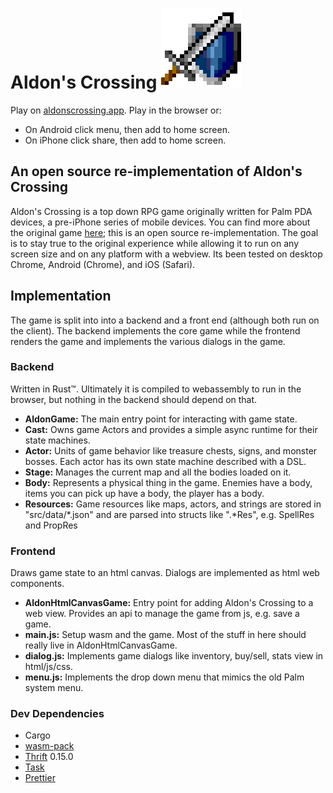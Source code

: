 # Aldon's Crossing ![](web/assets/icon-128.png)

Play on [aldonscrossing.app](https://aldonscrossing.app/). Play in the browser or:

- On Android click menu, then add to home screen.
- On iPhone click share, then add to home screen.

## An open source re-implementation of Aldon's Crossing

Aldon's Crossing is a top down RPG game originally written for Palm PDA devices, a pre-iPhone series of mobile devices. You can find more about the original game [here](https://archive.org/details/tucows_216797_Aldon_s_Crossing); this is an open source re-implementation. The goal is to stay true to the original experience while allowing it to run on any screen size and on any platform with a webview. Its been tested on desktop Chrome, Android (Chrome), and iOS (Safari).

## Implementation

The game is split into into a backend and a front end (although both run on the client). The backend implements the core game while the frontend renders the game and implements the various dialogs in the game.

### Backend

Written in Rust™. Ultimately it is compiled to webassembly to run in the browser, but nothing in the backend should depend on that.

- **AldonGame:** The main entry point for interacting with game state.
- **Cast:** Owns game Actors and provides a simple async runtime for their state machines.
- **Actor:** Units of game behavior like treasure chests, signs, and monster bosses. Each actor has its own state machine described with a DSL.
- **Stage:** Manages the current map and all the bodies loaded on it.
- **Body:** Represents a physical thing in the game. Enemies have a body, items you can pick up have a body, the player has a body.
- **Resources:** Game resources like maps, actors, and strings are stored in "src/data/*.json" and are parsed into structs like ".*Res", e.g. SpellRes and PropRes

### Frontend

Draws game state to an html canvas. Dialogs are implemented as html web components.

- **AldonHtmlCanvasGame:** Entry point for adding Aldon's Crossing to a web view. Provides an api to manage the game from js, e.g. save a game.
- **main.js:** Setup wasm and the game. Most of the stuff in here should really live in AldonHtmlCanvasGame.
- **dialog.js:** Implements game dialogs like inventory, buy/sell, stats view in html/js/css.
- **menu.js:** Implements the drop down menu that mimics the old Palm system menu.

### Dev Dependencies

- Cargo
- [wasm-pack](https://github.com/rustwasm/wasm-pack)
- [Thrift](https://github.com/apache/thrift) 0.15.0
- [Task](https://github.com/go-task/task)
- [Prettier](https://prettier.io/)
